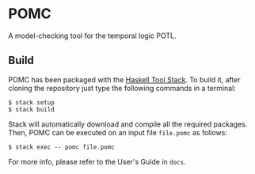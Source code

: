 # POMC

A model-checking tool for the temporal logic POTL.

## Build

POMC has been packaged with the [Haskell Tool Stack](https://www.haskellstack.org/).
To build it, after cloning the repository just type the following commands in a terminal:
```
$ stack setup
$ stack build
```
Stack will automatically download and compile all the required packages.
Then, POMC can be executed on an input file `file.pomc` as follows:
```
$ stack exec -- pomc file.pomc
```

For more info, please refer to the User's Guide in `docs`.
